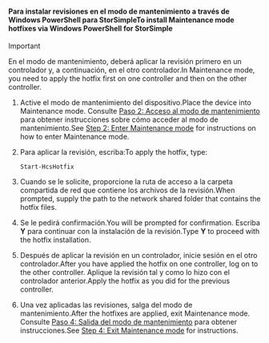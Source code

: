 <!--author=SharS last changed: 9/17/15-->

#### <a name="to-install-maintenance-mode-hotfixes-via-windows-powershell-for-storsimple"></a><span data-ttu-id="a397f-101">Para instalar revisiones en el modo de mantenimiento a través de Windows PowerShell para StorSimple</span><span class="sxs-lookup"><span data-stu-id="a397f-101">To install Maintenance mode hotfixes via Windows PowerShell for StorSimple</span></span>
> [!IMPORTANT]
> <span data-ttu-id="a397f-102">En el modo de mantenimiento, deberá aplicar la revisión primero en un controlador y, a continuación, en el otro controlador.</span><span class="sxs-lookup"><span data-stu-id="a397f-102">In Maintenance mode, you need to apply the hotfix first on one controller and then on the other controller.</span></span>
> 
> 

1. <span data-ttu-id="a397f-103">Active el modo de mantenimiento del dispositivo.</span><span class="sxs-lookup"><span data-stu-id="a397f-103">Place the device into Maintenance mode.</span></span> <span data-ttu-id="a397f-104">Consulte [Paso 2: Acceso al modo de mantenimiento](../articles/storsimple/storsimple-update-device.md#step2) para obtener instrucciones sobre cómo acceder al modo de mantenimiento.</span><span class="sxs-lookup"><span data-stu-id="a397f-104">See [Step 2: Enter Maintenance mode](../articles/storsimple/storsimple-update-device.md#step2) for instructions on how to enter Maintenance mode.</span></span>
2. <span data-ttu-id="a397f-105">Para aplicar la revisión, escriba:</span><span class="sxs-lookup"><span data-stu-id="a397f-105">To apply the hotfix, type:</span></span>
   
     `Start-HcsHotfix` 
3. <span data-ttu-id="a397f-106">Cuando se le solicite, proporcione la ruta de acceso a la carpeta compartida de red que contiene los archivos de la revisión.</span><span class="sxs-lookup"><span data-stu-id="a397f-106">When prompted, supply the path to the network shared folder that contains the hotfix files.</span></span>
4. <span data-ttu-id="a397f-107">Se le pedirá confirmación.</span><span class="sxs-lookup"><span data-stu-id="a397f-107">You will be prompted for confirmation.</span></span> <span data-ttu-id="a397f-108">Escriba **Y** para continuar con la instalación de la revisión.</span><span class="sxs-lookup"><span data-stu-id="a397f-108">Type **Y** to proceed with the hotfix installation.</span></span>
5. <span data-ttu-id="a397f-109">Después de aplicar la revisión en un controlador, inicie sesión en el otro controlador.</span><span class="sxs-lookup"><span data-stu-id="a397f-109">After you have applied the hotfix on one controller, log on to the other controller.</span></span> <span data-ttu-id="a397f-110">Aplique la revisión tal y como lo hizo con el controlador anterior.</span><span class="sxs-lookup"><span data-stu-id="a397f-110">Apply the hotfix as you did for the previous controller.</span></span>
6. <span data-ttu-id="a397f-111">Una vez aplicadas las revisiones, salga del modo de mantenimiento.</span><span class="sxs-lookup"><span data-stu-id="a397f-111">After the hotfixes are applied, exit Maintenance mode.</span></span> <span data-ttu-id="a397f-112">Consulte [Paso 4: Salida del modo de mantenimiento](../articles/storsimple/storsimple-update-device.md#step4) para obtener instrucciones.</span><span class="sxs-lookup"><span data-stu-id="a397f-112">See [Step 4: Exit Maintenance mode](../articles/storsimple/storsimple-update-device.md#step4) for instructions.</span></span>

